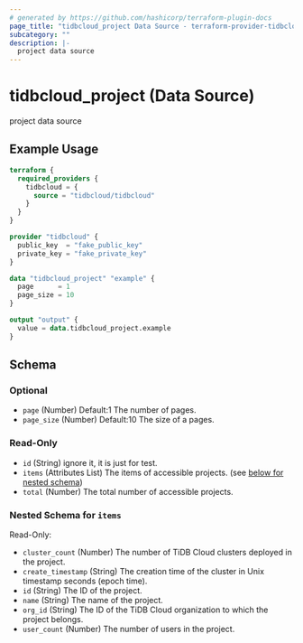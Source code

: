 ```yaml
---
# generated by https://github.com/hashicorp/terraform-plugin-docs
page_title: "tidbcloud_project Data Source - terraform-provider-tidbcloud"
subcategory: ""
description: |-
  project data source
---
```


# tidbcloud_project (Data Source)

project data source

## Example Usage

```terraform
terraform {
  required_providers {
    tidbcloud = {
      source = "tidbcloud/tidbcloud"
    }
  }
}

provider "tidbcloud" {
  public_key  = "fake_public_key"
  private_key = "fake_private_key"
}

data "tidbcloud_project" "example" {
  page      = 1
  page_size = 10
}

output "output" {
  value = data.tidbcloud_project.example
}
```

<!-- schema generated by tfplugindocs -->
## Schema

### Optional

- `page` (Number) Default:1 The number of pages.
- `page_size` (Number) Default:10 The size of a pages.

### Read-Only

- `id` (String) ignore it, it is just for test.
- `items` (Attributes List) The items of accessible projects. (see [below for nested schema](#nestedatt--items))
- `total` (Number) The total number of accessible projects.

<a id="nestedatt--items"></a>
### Nested Schema for `items`

Read-Only:

- `cluster_count` (Number) The number of TiDB Cloud clusters deployed in the project.
- `create_timestamp` (String) The creation time of the cluster in Unix timestamp seconds (epoch time).
- `id` (String) The ID of the project.
- `name` (String) The name of the project.
- `org_id` (String) The ID of the TiDB Cloud organization to which the project belongs.
- `user_count` (Number) The number of users in the project.



